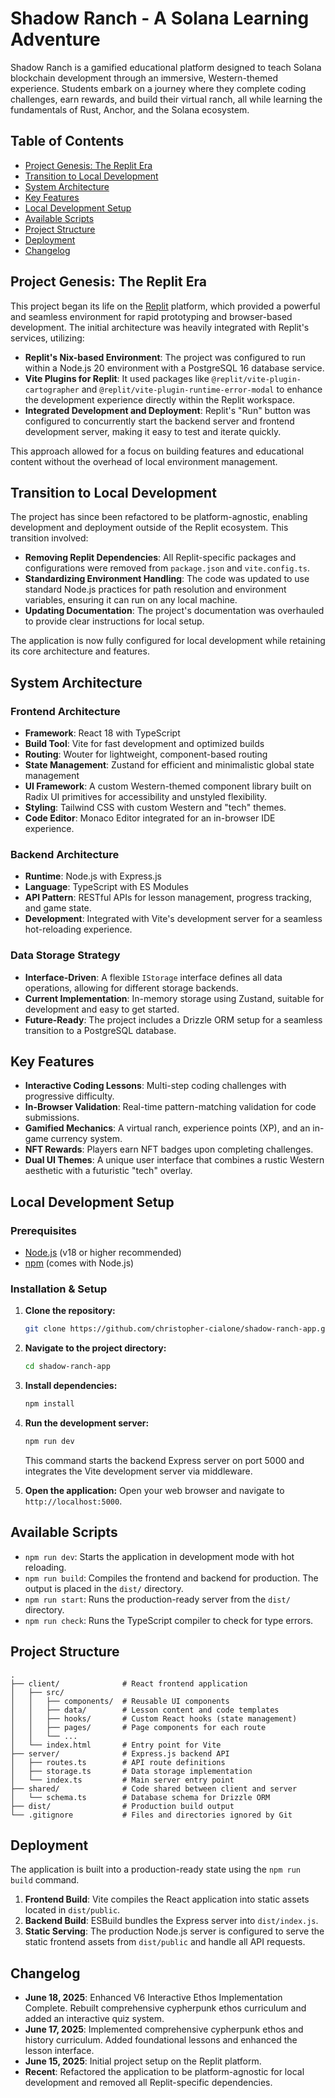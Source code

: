 # Shadow Ranch - A Solana Learning Adventure

Shadow Ranch is a gamified educational platform designed to teach Solana blockchain development through an immersive, Western-themed experience. Students embark on a journey where they complete coding challenges, earn rewards, and build their virtual ranch, all while learning the fundamentals of Rust, Anchor, and the Solana ecosystem.

## Table of Contents
- [Project Genesis: The Replit Era](#project-genesis-the-replit-era)
- [Transition to Local Development](#transition-to-local-development)
- [System Architecture](#system-architecture)
- [Key Features](#key-features)
- [Local Development Setup](#local-development-setup)
- [Available Scripts](#available-scripts)
- [Project Structure](#project-structure)
- [Deployment](#deployment)
- [Changelog](#changelog)

## Project Genesis: The Replit Era

This project began its life on the [Replit](https://replit.com/) platform, which provided a powerful and seamless environment for rapid prototyping and browser-based development. The initial architecture was heavily integrated with Replit's services, utilizing:

- **Replit's Nix-based Environment**: The project was configured to run within a Node.js 20 environment with a PostgreSQL 16 database service.
- **Vite Plugins for Replit**: It used packages like `@replit/vite-plugin-cartographer` and `@replit/vite-plugin-runtime-error-modal` to enhance the development experience directly within the Replit workspace.
- **Integrated Development and Deployment**: Replit's "Run" button was configured to concurrently start the backend server and frontend development server, making it easy to test and iterate quickly.

This approach allowed for a focus on building features and educational content without the overhead of local environment management.

## Transition to Local Development

The project has since been refactored to be platform-agnostic, enabling development and deployment outside of the Replit ecosystem. This transition involved:

- **Removing Replit Dependencies**: All Replit-specific packages and configurations were removed from `package.json` and `vite.config.ts`.
- **Standardizing Environment Handling**: The code was updated to use standard Node.js practices for path resolution and environment variables, ensuring it can run on any local machine.
- **Updating Documentation**: The project's documentation was overhauled to provide clear instructions for local setup.

The application is now fully configured for local development while retaining its core architecture and features.

## System Architecture

### Frontend Architecture
- **Framework**: React 18 with TypeScript
- **Build Tool**: Vite for fast development and optimized builds
- **Routing**: Wouter for lightweight, component-based routing
- **State Management**: Zustand for efficient and minimalistic global state management
- **UI Framework**: A custom Western-themed component library built on Radix UI primitives for accessibility and unstyled flexibility.
- **Styling**: Tailwind CSS with custom Western and "tech" themes.
- **Code Editor**: Monaco Editor integrated for an in-browser IDE experience.

### Backend Architecture
- **Runtime**: Node.js with Express.js
- **Language**: TypeScript with ES Modules
- **API Pattern**: RESTful APIs for lesson management, progress tracking, and game state.
- **Development**: Integrated with Vite's development server for a seamless hot-reloading experience.

### Data Storage Strategy
- **Interface-Driven**: A flexible `IStorage` interface defines all data operations, allowing for different storage backends.
- **Current Implementation**: In-memory storage using Zustand, suitable for development and easy to get started.
- **Future-Ready**: The project includes a Drizzle ORM setup for a seamless transition to a PostgreSQL database.

## Key Features
- **Interactive Coding Lessons**: Multi-step coding challenges with progressive difficulty.
- **In-Browser Validation**: Real-time pattern-matching validation for code submissions.
- **Gamified Mechanics**: A virtual ranch, experience points (XP), and an in-game currency system.
- **NFT Rewards**: Players earn NFT badges upon completing challenges.
- **Dual UI Themes**: A unique user interface that combines a rustic Western aesthetic with a futuristic "tech" overlay.

## Local Development Setup

### Prerequisites
- [Node.js](https://nodejs.org/) (v18 or higher recommended)
- [npm](https://www.npmjs.com/) (comes with Node.js)

### Installation & Setup
1. **Clone the repository:**
   ```bash
   git clone https://github.com/christopher-cialone/shadow-ranch-app.git
   ```
2. **Navigate to the project directory:**
   ```bash
   cd shadow-ranch-app
   ```
3. **Install dependencies:**
   ```bash
   npm install
   ```
4. **Run the development server:**
   ```bash
   npm run dev
   ```
   This command starts the backend Express server on port 5000 and integrates the Vite development server via middleware.

5. **Open the application:**
   Open your web browser and navigate to `http://localhost:5000`.

## Available Scripts

- `npm run dev`: Starts the application in development mode with hot reloading.
- `npm run build`: Compiles the frontend and backend for production. The output is placed in the `dist/` directory.
- `npm run start`: Runs the production-ready server from the `dist/` directory.
- `npm run check`: Runs the TypeScript compiler to check for type errors.

## Project Structure

```
.
├── client/              # React frontend application
│   ├── src/
│   │   ├── components/  # Reusable UI components
│   │   ├── data/        # Lesson content and code templates
│   │   ├── hooks/       # Custom React hooks (state management)
│   │   ├── pages/       # Page components for each route
│   │   └── ...
│   └── index.html       # Entry point for Vite
├── server/              # Express.js backend API
│   ├── routes.ts        # API route definitions
│   ├── storage.ts       # Data storage implementation
│   └── index.ts         # Main server entry point
├── shared/              # Code shared between client and server
│   └── schema.ts        # Database schema for Drizzle ORM
├── dist/                # Production build output
└── .gitignore           # Files and directories ignored by Git
```

## Deployment

The application is built into a production-ready state using the `npm run build` command.

1.  **Frontend Build**: Vite compiles the React application into static assets located in `dist/public`.
2.  **Backend Build**: ESBuild bundles the Express server into `dist/index.js`.
3.  **Static Serving**: The production Node.js server is configured to serve the static frontend assets from `dist/public` and handle all API requests.

## Changelog
- **June 18, 2025**: Enhanced V6 Interactive Ethos Implementation Complete. Rebuilt comprehensive cypherpunk ethos curriculum and added an interactive quiz system.
- **June 17, 2025**: Implemented comprehensive cypherpunk ethos and history curriculum. Added foundational lessons and enhanced the lesson interface.
- **June 15, 2025**: Initial project setup on the Replit platform.
- **Recent**: Refactored the application to be platform-agnostic for local development and removed all Replit-specific dependencies.

